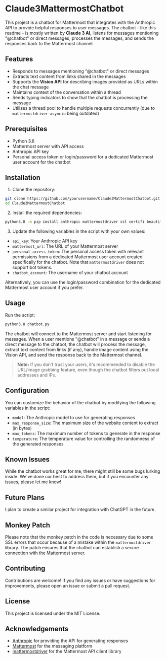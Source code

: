# Claude3MattermostChatbot

This project is a chatbot for Mattermost that integrates with the Anthropic API to provide helpful responses to user messages. The chatbot - like this readme - is mostly written by **Claude 3 AI**, listens for messages mentioning "@chatbot" or direct messages, processes the messages, and sends the responses back to the Mattermost channel.

## Features

- Responds to messages mentioning "@chatbot" or direct messages
- Extracts text content from links shared in the messages
- Supports the **Vision API** for describing images provided as URLs within the chat message
- Maintains context of the conversation within a thread
- Sends typing indicators to show that the chatbot is processing the message
- Utilizes a thread pool to handle multiple requests concurrently (due to `mattermostdriver-asyncio` being outdated)

## Prerequisites

- Python 3.8
- Mattermost server with API access
- Anthropic API key
- Personal access token or login/password for a dedicated Mattermost user account for the chatbot

## Installation

1. Clone the repository:

```bash
git clone https://github.com/yourusername/Claude3MattermostChatbot.git
cd Claude3MattermostChatbot
```

2. Install the required dependencies:

```bash
python3.8 -m pip install anthropic mattermostdriver ssl certifi beautifulsoup4 pillow httpx
```

3. Update the following variables in the script with your own values:

- `api_key`: Your Anthropic API key
- `mattermost_url`: The URL of your Mattermost server
- `personal_access_token`: The personal access token with relevant permissions from a dedicated Mattermost user account created specifically for the chatbot. Note that `mattermostdriver` does not support bot tokens.
- `chatbot_account`: The username of your chatbot account

Alternatively, you can use the login/password combination for the dedicated Mattermost user account if you prefer.

## Usage

Run the script:

```bash
python3.8 chatbot.py
```

The chatbot will connect to the Mattermost server and start listening for messages.
When a user mentions "@chatbot" in a message or sends a direct message to the chatbot, the chatbot will process the message, extract text content from links (if any), handle image content using the Vision API, and send the response back to the Mattermost channel.

> **Note:** If you don't trust your users, it's recommended to disable the URL/image grabbing feature, even though the chatbot filters out local addresses and IPs.

## Configuration

You can customize the behavior of the chatbot by modifying the following variables in the script:

- `model`: The Anthropic model to use for generating responses
- `max_response_size`: The maximum size of the website content to extract (in bytes)
- `max_tokens`: The maximum number of tokens to generate in the response
- `temperature`: The temperature value for controlling the randomness of the generated responses

## Known Issues

While the chatbot works great for me, there might still be some bugs lurking inside. We've done our best to address them, but if you encounter any issues, please let me know!

## Future Plans

I plan to create a similar project for integration with ChatGPT in the future.

## Monkey Patch

Please note that the monkey patch in the code is necessary due to some SSL errors that occur because of a mistake within the `mattermostdriver` library. The patch ensures that the chatbot can establish a secure connection with the Mattermost server.

## Contributing

Contributions are welcome! If you find any issues or have suggestions for improvements, please open an issue or submit a pull request.

## License

This project is licensed under the MIT License.

## Acknowledgements

- [Anthropic](https://www.anthropic.com/) for providing the API for generating responses
- [Mattermost](https://mattermost.com/) for the messaging platform
- [mattermostdriver](https://github.com/Vaelor/python-mattermost-driver) for the Mattermost API client library